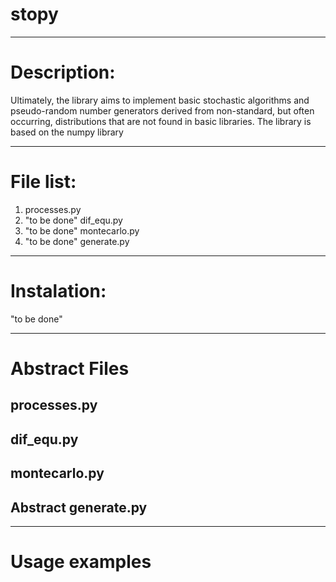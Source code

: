 # stopy
---
# Description:
Ultimately, the library aims to implement basic stochastic algorithms and pseudo-random number generators derived from non-standard, but often occurring, distributions that are not found in basic libraries. The library is based on the numpy library

---
# File list:
1.   processes.py
2.   "to be done" dif_equ.py
3.   "to be done" montecarlo.py
4.   "to be done" generate.py

---

# Instalation:
"to be done"

---
# Abstract Files
## processes.py
## dif_equ.py
## montecarlo.py
## Abstract generate.py

---

# Usage examples
